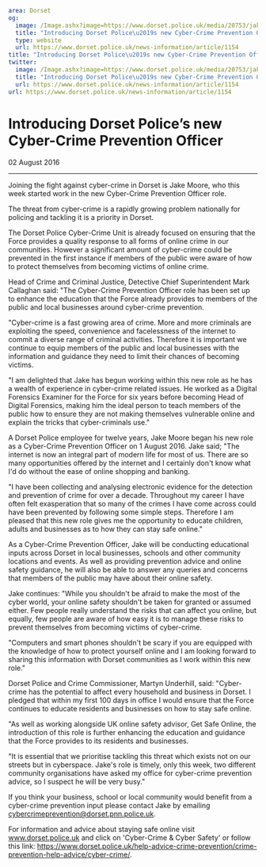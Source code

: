 ```yaml
area: Dorset
og:
  image: /Image.ashx?image=https://www.dorset.police.uk/media/20753/jake-moore.jpg&amp;amp;width=150
  title: "Introducing Dorset Police\u2019s new Cyber-Crime Prevention Officer"
  type: website
  url: https://www.dorset.police.uk/news-information/article/1154
title: "Introducing Dorset Police\u2019s new Cyber-Crime Prevention Officer |"
twitter:
  image: /Image.ashx?image=https://www.dorset.police.uk/media/20753/jake-moore.jpg&amp;amp;width=150
  title: "Introducing Dorset Police\u2019s new Cyber-Crime Prevention Officer"
  url: https://www.dorset.police.uk/news-information/article/1154
url: https://www.dorset.police.uk/news-information/article/1154
```

# Introducing Dorset Police’s new Cyber-Crime Prevention Officer

02 August 2016

* * *

Joining the fight against cyber-crime in Dorset is Jake Moore, who this week started work in the new Cyber-Crime Prevention Officer role.

The threat from cyber-crime is a rapidly growing problem nationally for policing and tackling it is a priority in Dorset.

The Dorset Police Cyber-Crime Unit is already focused on ensuring that the Force provides a quality response to all forms of online crime in our communities. However a significant amount of cyber-crime could be prevented in the first instance if members of the public were aware of how to protect themselves from becoming victims of online crime.

Head of Crime and Criminal Justice, Detective Chief Superintendent Mark Callaghan said: "The Cyber-Crime Prevention Officer role has been set up to enhance the education that the Force already provides to members of the public and local businesses around cyber-crime prevention.

"Cyber-crime is a fast growing area of crime. More and more criminals are exploiting the speed, convenience and facelessness of the internet to commit a diverse range of criminal activities. Therefore it is important we continue to equip members of the public and local businesses with the information and guidance they need to limit their chances of becoming victims.

"I am delighted that Jake has begun working within this new role as he has a wealth of experience in cyber-crime related issues. He worked as a Digital Forensics Examiner for the Force for six years before becoming Head of Digital Forensics, making him the ideal person to teach members of the public how to ensure they are not making themselves vulnerable online and explain the tricks that cyber-criminals use."

A Dorset Police employee for twelve years, Jake Moore began his new role as a Cyber-Crime Prevention Officer on 1 August 2016. Jake said; "The internet is now an integral part of modern life for most of us. There are so many opportunities offered by the internet and I certainly don't know what I'd do without the ease of online shopping and banking.

"I have been collecting and analysing electronic evidence for the detection and prevention of crime for over a decade. Throughout my career I have often felt exasperation that so many of the crimes I have come across could have been prevented by following some simple steps. Therefore I am pleased that this new role gives me the opportunity to educate children, adults and businesses as to how they can stay safe online."

As a Cyber-Crime Prevention Officer, Jake will be conducting educational inputs across Dorset in local businesses, schools and other community locations and events. As well as providing prevention advice and online safety guidance, he will also be able to answer any queries and concerns that members of the public may have about their online safety.

Jake continues: "While you shouldn't be afraid to make the most of the cyber world, your online safety shouldn't be taken for granted or assumed either. Few people really understand the risks that can affect you online, but equally, few people are aware of how easy it is to manage these risks to prevent themselves from becoming victims of cyber-crime.

"Computers and smart phones shouldn't be scary if you are equipped with the knowledge of how to protect yourself online and I am looking forward to sharing this information with Dorset communities as I work within this new role."

Dorset Police and Crime Commissioner, Martyn Underhill, said: "Cyber-crime has the potential to affect every household and business in Dorset. I pledged that within my first 100 days in office I would ensure that the Force continues to educate residents and businesses on how to stay safe online.

"As well as working alongside UK online safety advisor, Get Safe Online, the introduction of this role is further enhancing the education and guidance that the Force provides to its residents and businesses.

"It is essential that we prioritise tackling this threat which exists not on our streets but in cyberspace. Jake's role is timely, only this week, two different community organisations have asked my office for cyber-crime prevention advice, so I suspect he will be very busy."

If you think your business, school or local community would benefit from a cyber-crime prevention input please contact Jake by emailing cybercrimeprevention@dorset.pnn.police.uk.

For information and advice about staying safe online visit www.dorset.police.uk and click on 'Cyber-Crime & Cyber Safety' or follow this link: https://www.dorset.police.uk/help-advice-crime-prevention/crime-prevention-help-advice/cyber-crime/.
